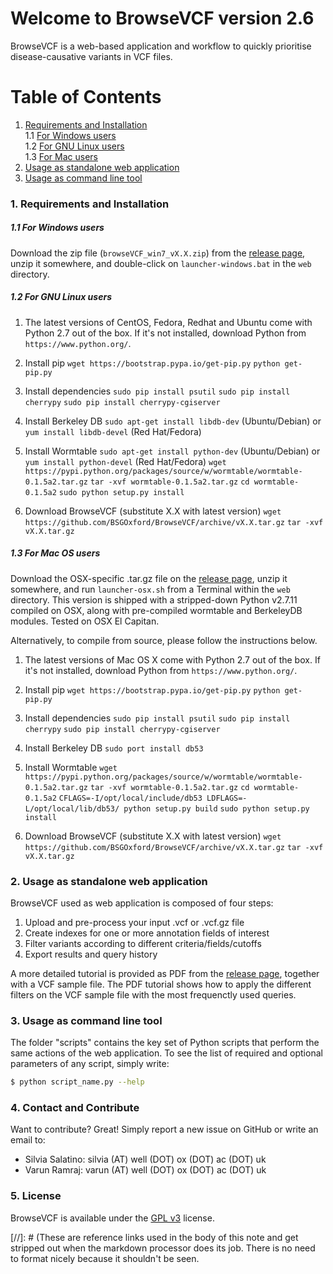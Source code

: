 Welcome to BrowseVCF version 2.6
================================

BrowseVCF is a web-based application and workflow to quickly prioritise disease-causative variants in VCF files.

# Table of Contents
1. [Requirements and Installation](#requirements-and-installation)  
1.1 [For Windows users](#for-windows-users)  
1.2 [For GNU Linux users](#for-gnu-linux-users)  
1.3 [For Mac users](#for-mac-users)  
2. [Usage as standalone web application](#usage-as-stand-alone-web-application)  
3. [Usage as command line tool](#usage-as-command-line-tool)  

### 1. Requirements and Installation

##### 1.1 *For Windows users*
Download the zip file (`browseVCF_win7_vX.X.zip`) from the [release page], unzip it somewhere, and double-click on `launcher-windows.bat` in the `web` directory. 

##### 1.2 *For GNU Linux users*
1. The latest versions of CentOS, Fedora, Redhat and Ubuntu come with Python 2.7 out of the box. 
If it's not installed, download Python from `https://www.python.org/`.

2. Install pip
`wget https://bootstrap.pypa.io/get-pip.py`
`python get-pip.py`

3. Install dependencies 
`sudo pip install psutil`
`sudo pip install cherrypy`
`sudo pip install cherrypy-cgiserver`

4. Install Berkeley DB
`sudo apt-get install libdb-dev` (Ubuntu/Debian) or `yum install libdb-devel` (Red Hat/Fedora)

5. Install Wormtable
`sudo apt-get install python-dev` (Ubuntu/Debian) or `yum install python-devel` (Red Hat/Fedora)
`wget https://pypi.python.org/packages/source/w/wormtable/wormtable-0.1.5a2.tar.gz`
`tar -xvf wormtable-0.1.5a2.tar.gz`
`cd wormtable-0.1.5a2`
`sudo python setup.py install`

6. Download BrowseVCF (substitute X.X with latest version)
`wget https://github.com/BSGOxford/BrowseVCF/archive/vX.X.tar.gz`
`tar -xvf vX.X.tar.gz`

##### 1.3 *For Mac OS users*
Download the OSX-specific .tar.gz file on the [release page], unzip it somewhere, and run `launcher-osx.sh` from a Terminal within the `web` directory. This version is shipped with a stripped-down Python v2.7.11 compiled on OSX, along with pre-compiled wormtable and BerkeleyDB modules. Tested on OSX El Capitan.

Alternatively, to compile from source, please follow the instructions below.

1. The latest versions of Mac OS X come with Python 2.7 out of the box. 
If it's not installed, download Python from `https://www.python.org/`.

2. Install pip
`wget https://bootstrap.pypa.io/get-pip.py`
`python get-pip.py`

3. Install dependencies 
`sudo pip install psutil`
`sudo pip install cherrypy`
`sudo pip install cherrypy-cgiserver`

4. Install Berkeley DB
`sudo port install db53`

5. Install Wormtable
`wget https://pypi.python.org/packages/source/w/wormtable/wormtable-0.1.5a2.tar.gz`
`tar -xvf wormtable-0.1.5a2.tar.gz`
`cd wormtable-0.1.5a2`
`CFLAGS=-I/opt/local/include/db53 LDFLAGS=-L/opt/local/lib/db53/ python setup.py build`
`sudo python setup.py install`

6. Download BrowseVCF (substitute X.X with latest version)
`wget https://github.com/BSGOxford/BrowseVCF/archive/vX.X.tar.gz`
`tar -xvf vX.X.tar.gz`

### 2. Usage as standalone web application
BrowseVCF used as web application is composed of four steps:

1. Upload and pre-process your input .vcf or .vcf.gz file
2. Create indexes for one or more annotation fields of interest
3. Filter variants according to different criteria/fields/cutoffs
4. Export results and query history

A more detailed tutorial is provided as PDF from the [release page], together with a VCF sample file. The PDF tutorial shows how to apply the different filters on the VCF sample file with the most frequenctly used queries.

### 3. Usage as command line tool
The folder "scripts" contains the key set of Python scripts that perform the same actions of the web application. To see the list of required and optional parameters of any script, simply write:

```sh
$ python script_name.py --help
```

### 4. Contact and Contribute
Want to contribute? Great! Simply report a new issue on GitHub or write an email to:
- Silvia Salatino: silvia (AT) well (DOT) ox (DOT) ac (DOT) uk
- Varun Ramraj: varun (AT) well (DOT) ox (DOT) ac (DOT) uk

### 5. License
BrowseVCF is available under the [GPL v3] license.


[//]: # (These are reference links used in the body of this note and get stripped out when the markdown processor does its job. There is no need to format nicely because it shouldn't be seen.

   [GPL v3]: http://www.gnu.org/licenses/gpl-3.0.en.html
   [release page]: https://github.com/BSGOxford/BrowseVCF/releases

